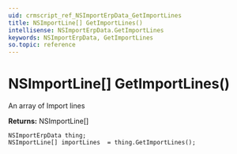 ```yaml
---
uid: crmscript_ref_NSImportErpData_GetImportLines
title: NSImportLine[] GetImportLines()
intellisense: NSImportErpData.GetImportLines
keywords: NSImportErpData, GetImportLines
so.topic: reference
---
```


# NSImportLine[] GetImportLines()

An array of Import lines

**Returns:** NSImportLine[]

```crmscript
NSImportErpData thing;
NSImportLine[] importLines  = thing.GetImportLines();
```

